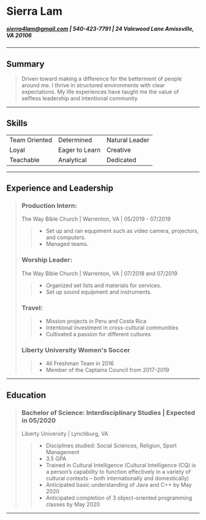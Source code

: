 # Sierra Lam  
##### sierra4lam@gmail.com | 540-423-7791 | 24 Valewood Lane Amissville, VA 20106
***
## Summary 
> Driven toward making a difference for the betterment of people around me. I thrive in structured environments with clear expectations. My life experiences have taught me the value of selfless leadership and intentional community.
***
## Skills 
|   |  |  |
|---|---|---|
| Team Oriented  | Determined |  Natural Leader |
| Loyal  |  Eager to Learn |  Creative |
| Teachable  |  Analytical  |  Dedicated |
***
## Experience and Leadership 
> ### Production Intern:
> The Way Bible Church | Warrenton, VA | 05/2019 - 07/2019
> > - Set up and ran equpiment such as video camera, projectors, and computers. 
> > - Managed teams. 
> ### Worship Leader:
> The Way Bible Church | Warrenton, VA | 07/2018 and 07/2019
> > - Organized set lists and materials for services. 
> > - Set up sound equipment and instruments. 
> ### Travel: 
> > - Mission projects in Peru and Costa Rica
> > - Intentional investment in cross-cultural communities 
> > - Cultivated a passion for different cultures 
> ### Liberty University Women's Soccer
> > - All Freshman Team in 2016
> > - Member of the Captains Council from 2017-2019
***
## Education
> ### Bachelor of Science: Interdisciplinary Studies | Expected in 05/2020
> Liberty University | Lynchburg, VA
> > - Disciplines studied: Social Sciences, Religion, Sport Management
> > - 3.5 GPA  
> > - Trained in Cultural Intelligence (Cultural Intelligence (CQ) is a person’s capability to           function effectively in a variety of cultural contexts – both internationally and                   domestically)
> > -	Anticipated basic understanding of Java and C++ by May 2020
> > -	Anticipated completion of 3 object-oriented programming classes by May 2020 
***
